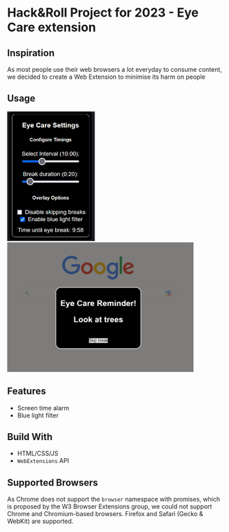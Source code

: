 # Hack&Roll Project for 2023 - Eye Care extension
## Inspiration
As most people use their web browsers a lot everyday to consume content, we decided to create a Web Extension to minimise its harm on people
## Usage

<p float="left">
<img src="https://github.com/czlucius/hacknroll-2023/blob/vanilla/ec-settings.png" style="height: 300px; display: inline;">
<img src="https://github.com/czlucius/hacknroll-2023/blob/vanilla/ec-overlay.png" style="height: 300px; display: inline;">
</p>

## Features
- Screen time alarm
- Blue light filter
## Build With
- HTML/CSS/JS
- `WebExtensions` API
## Supported Browsers
As Chrome does not support the `browser` namespace with promises, which is proposed by the W3 Browser Extensions group, we could not support Chrome and Chromium-based browsers. Firefox and Safari (Gecko & WebKit) are supported.
